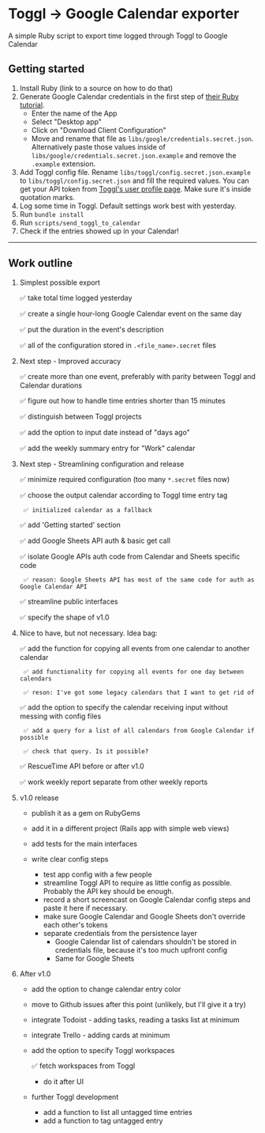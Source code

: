 # Toggl -> Google Calendar exporter
A simple Ruby script to export time logged through Toggl to Google Calendar

## Getting started

1. Install Ruby (link to a source on how to do that)
2. Generate Google Calendar credentials in the first step of [their Ruby tutorial](https://developers.google.com/calendar/quickstart/ruby).
    * Enter the name of the App
    * Select "Desktop app"
    * Click on "Download Client Configuration"
    * Move and rename that file as `libs/google/credentials.secret.json`. Alternatively paste those values inside of `libs/google/credentials.secret.json.example` and remove the `.example` extension.
3. Add Toggl config file. Rename `libs/toggl/config.secret.json.example` to `libs/toggl/config.secret.json` and fill the required values. You can get your API token from [Toggl's user profile page](https://toggl.com/app/profile). Make sure it's inside quotation marks.
4. Log some time in Toggl. Default settings work best with yesterday.
5. Run `bundle install`
6. Run `scripts/send_toggl_to_calendar`
7. Check if the entries showed up in your Calendar!

---

## Work outline

1. Simplest possible export

    ✅ take total time logged yesterday

    ✅ create a single hour-long Google Calendar event on the same day

    ✅ put the duration in the event's description

    ✅ all of the configuration stored in `.<file_name>.secret` files

2. Next step - Improved accuracy

    ✅ create more than one event, preferably with parity between Toggl and Calendar durations

    ✅ figure out how to handle time entries shorter than 15 minutes

    ✅ distinguish between Toggl projects

    ✅ add the option to input date instead of "days ago"

    ✅ add the weekly summary entry for "Work" calendar

3. Next step - Streamlining configuration and release

    ✅ minimize required configuration (too many `*.secret` files now)

    ✅ choose the output calendar according to Toggl time entry tag

        ✅ initialized calendar as a fallback

    ✅ add 'Getting started' section

    ✅ add Google Sheets API auth & basic get call

    ✅ isolate Google APIs auth code from Calendar and Sheets specific code

        ✅ reason: Google Sheets API has most of the same code for auth as Google Calendar API

    ✅ streamline public interfaces

    ✅ specify the shape of v1.0

4. Nice to have, but not necessary. Idea bag:

    ✅ add the function for copying all events from one calendar to another calendar

        ✅ add functionality for copying all events for one day between calendars

        ✅ reson: I've got some legacy calendars that I want to get rid of

    ✅ add the option to specify the calendar receiving input without messing with config files

        ✅ add a query for a list of all calendars from Google Calendar if possible

        ✅ check that query. Is it possible?

    ✅ RescueTime API before or after v1.0

    ✅ work weekly report separate from other weekly reports

4. v1.0 release

    - publish it as a gem on RubyGems

    - add it in a different project (Rails app with simple web views)

    - add tests for the main interfaces

    - write clear config steps
        - test app config with a few people
        - streamline Toggl API to require as little config as possible. Probably the API key should be enough.
        - record a short screencast on Google Calendar config steps and paste it here if necessary.
        - make sure Google Calendar and Google Sheets don't override each other's tokens
        - separate credentials from the persistence layer
            - Google Calendar list of calendars shouldn't be stored in credentials file, because it's too much upfront config
            - Same for Google Sheets

6. After v1.0

    - add the option to change calendar entry color

    - move to Github issues after this point (unlikely, but I'll give it a try)

    - integrate Todoist - adding tasks, reading a tasks list at minimum

    - integrate Trello - adding cards at minimum

    - add the option to specify Toggl workspaces

        ✅ fetch workspaces from Toggl

        - do it after UI

    - further Toggl development
        - add a function to list all untagged time entries
        - add a function to tag untagged entry

